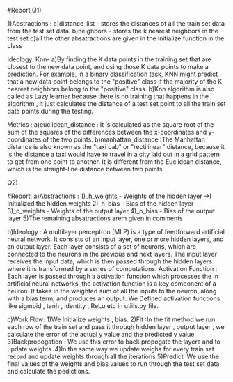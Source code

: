 
#Report
Q1)

1)Abstractions : 
a)distance_list - stores the distances of all the train set data from the test set data.
b)neighbors - stores the k nearest neighbors in the test set 
c)all the other absatractions are given in the initialize function in the class

Ideology:
Knn-
a)By finding the K data points in the training set that are closest to the new data point, and using those K data points to make a prediction. 
For example, in a binary classification task, KNN might predict that a new data point belongs to the "positive" class 
if the majority of the K nearest neighbors belong to the "positive" class.
b)Knn algorithm is also called as Lazy learner because there is no training that happens in the algorithm , it just calculates the distance 
of a test set point to all the train set data points during the testing.


Metrics : 
a)euclidean_distance : It is calculated as the square root of the sum of the squares of the differences between the x-coordinates 
and y-coordinates of the two points.
b)manhattan_distance :The Manhattan distance is also known as the "taxi cab" or "rectilinear" distance, 
because it is the distance a taxi would have to travel in a city laid out in a grid pattern to get from one point to another. 
It is different from the Euclidean distance, which is the straight-line distance between two points


Q2)

#Report:
a)Abstractions : 
1)_h_weights - Weights of the hidden layer ->I Initialized the hidden weights 
2)_h_bias - Bias of the hidden layer
3)_o_weights - Weights of the output layer
4)_o_bias - Bias of the output layer
5)The remaining absatractions arem given in comments

b)Ideology : 
A multilayer perceptron (MLP) is a type of feedforward artificial neural network. 
It consists of an input layer, one or more hidden layers, and an output layer. 
Each layer consists of a set of neurons, which are connected to the neurons in the previous and next layers. 
The input layer receives the input data, which is then passed through the hidden layers where it is transformed by a series of computations.
Activation Function : Each layer is passed through a activation function which processes the In artificial neural networks,
the activation function is a key component of a neuron. It takes in the weighted sum of all the inputs to the neuron, 
along with a bias term, and produces an output. 
We Defined activation functions like sigmoid , tanh , identity , ReLu etc in utiils.py file.

c)Work Flow:
1)We Initialize weights , bias.
2)Fit :In the fit method we run each row of the train set and pass it through hidden layer , output layer , we calculate the error of the actual y value 
and the predicted y value.
3)Backpropogation : We use this error to back propogate the layers and to update weights.
4)In the same way we update weighs for every train set record and update weights through all the iterations
5)Predict :We use the final values of the weights and bias values to run through the test set data and calculate the pedictions.


